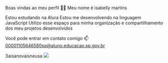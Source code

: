 Boas vindas ao meu perfil 💙💙 Meu nome é isabelly martins 

Estou estudando na Alura
Estou me desenvolvendo na linguagem JavaScript
Utilizo esse espaço para minha organização e compartilhamento dos meu projetos desenvolvidos

Você pode entrar em contato comigo 📫
00001105646580sp@aluno.educacao.sp.gov.br

3aisanovaisneusa
![](https://encrypted-tbn0.gstatic.com/images?q=tbn:ANd9GcTwvWtNpFEvfsLpOGdi95kQ_j3oGUtGt3WlUg&s)

